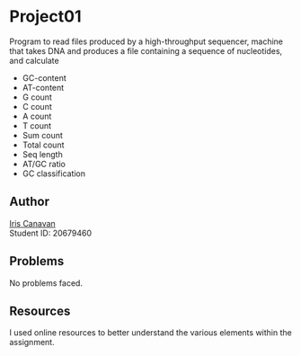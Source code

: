 # Project01

Program to read files produced by a high-throughput sequencer, machine that
takes DNA and produces a file containing a sequence of nucleotides, and
calculate

- GC-content
- AT-content
- G count
- C count
- A count
- T count
- Sum count
- Total count
- Seq length
- AT/GC ratio
- GC classification

## Author

[Iris Canavan](https://github.com/iriscanavan)\
Student ID: 20679460

## Problems

No problems faced.

## Resources

I used online resources to better understand the various elements within the
assignment.
